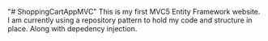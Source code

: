 "# ShoppingCartAppMVC" 
This is my first MVC5 Entity Framework website. I am currently using a repository pattern to hold my code and structure in place. Along with depedency injection. 
